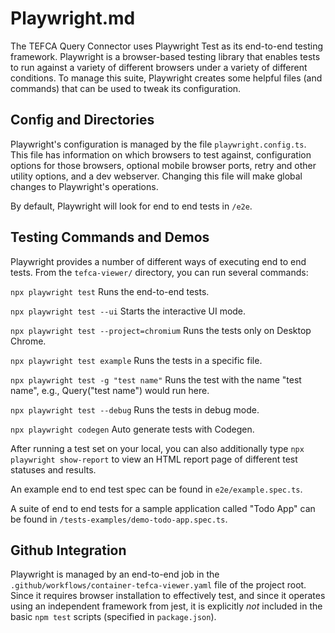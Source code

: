 # Playwright.md

The TEFCA Query Connector uses Playwright Test as its end-to-end testing framework. Playwright is a browser-based testing library that enables tests to run against a variety of different browsers under a variety of different conditions. To manage this suite, Playwright creates some helpful files (and commands) that can be used to tweak its configuration.

## Config and Directories

Playwright's configuration is managed by the file `playwright.config.ts`. This file has information on which browsers to test against, configuration options for those browsers, optional mobile browser ports, retry and other utility options, and a dev webserver. Changing this file will make global changes to Playwright's operations.

By default, Playwright will look for end to end tests in `/e2e`.

## Testing Commands and Demos

Playwright provides a number of different ways of executing end to end tests. From the `tefca-viewer/` directory, you can run several commands:

`npx playwright test`
Runs the end-to-end tests.

`npx playwright test --ui`
Starts the interactive UI mode.

`npx playwright test --project=chromium`
Runs the tests only on Desktop Chrome.

`npx playwright test example`
Runs the tests in a specific file.

`npx playwright test -g "test name"`
Runs the test with the name "test name", e.g., Query("test name") would run here.

`npx playwright test --debug`
Runs the tests in debug mode.

`npx playwright codegen`
Auto generate tests with Codegen.

After running a test set on your local, you can also additionally type `npx playwright show-report` to view an HTML report page of different test statuses and results.

An example end to end test spec can be found in `e2e/example.spec.ts`.

A suite of end to end tests for a sample application called "Todo App" can be found in `/tests-examples/demo-todo-app.spec.ts`.

## Github Integration

Playwright is managed by an end-to-end job in the `.github/workflows/container-tefca-viewer.yaml` file of the project root. Since it requires browser installation to effectively test, and since it operates using an independent framework from jest, it is explicitly _not_ included in the basic `npm test` scripts (specified in `package.json`).
